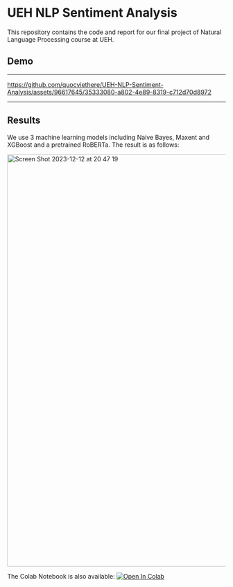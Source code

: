 # UEH NLP Sentiment Analysis
This repository contains the code and report for our final project of Natural Language Processing course at UEH.


## Demo
---
https://github.com/quocviethere/UEH-NLP-Sentiment-Analysis/assets/96617645/35333080-a802-4e89-8319-c712d70d8972

---

## Results

We use 3 machine learning models including Naive Bayes, Maxent and XGBoost and a pretrained RoBERTa. The result is as follows:

<img width="948" alt="Screen Shot 2023-12-12 at 20 47 19" src="https://github.com/quocviethere/UEH-NLP-Sentiment-Analysis/assets/96617645/b2933c3e-f914-44b6-abba-a338d5a9181b">


The Colab Notebook is also available:
[![Open In Colab](https://colab.research.google.com/assets/colab-badge.svg)]([https://colab.research.google.com/github/[Your-GitHub-Username]/[Your-Repo-Name]/blob/[Branch-Name]/[Path-To-Your-Notebook.ipynb]](https://colab.research.google.com/drive/1xVJJBzXdzL3dGXZQw9glIKw7c7IcJ77f?usp=sharing)https://colab.research.google.com/drive/1xVJJBzXdzL3dGXZQw9glIKw7c7IcJ77f?usp=sharing)




